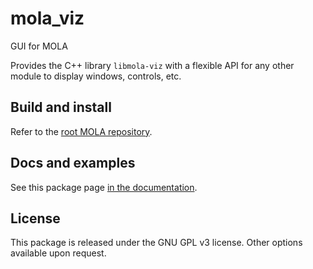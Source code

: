 # mola_viz
GUI for MOLA

Provides the C++ library `libmola-viz` with a flexible API for any other module
to display windows, controls, etc. 

## Build and install
Refer to the [root MOLA repository](https://github.com/MOLAorg/mola).

## Docs and examples
See this package page [in the documentation](https://docs.mola-slam.org/latest/modules.html).

## License
This package is released under the GNU GPL v3 license. Other options available upon request.
